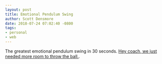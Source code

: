 ```yaml
---
layout: post
title: Emotional Pendulum Swing
author: Scott Densmore
date: 2018-07-24 07:02:40 -0800
tags:
- personal
- web
---
```


The greatest emotional pendulum swing in 30 seconds. [Hey coach, we just needed more room to throw the ball.](https://youtu.be/h6YVZJ3n1Ow?si=PKejxOCgoXsXuKqw).
